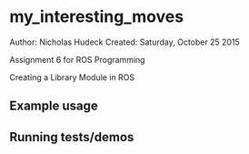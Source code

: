 # my_interesting_moves

Author: Nicholas Hudeck
Created: Saturday, October 25 2015

Assignment 6 for ROS Programming

Creating a Library Module in ROS


## Example usage

## Running tests/demos
    